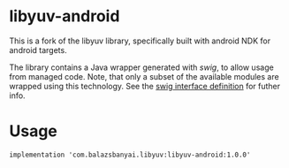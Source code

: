 libyuv-android
==============

This is a fork of the libyuv library, specifically built with android NDK for android targets. 

The library contains a Java wrapper generated with _swig_, to allow usage from managed code. Note, that only a subset of the available modules are wrapped using this technology. See the [swig interface definition](src/main/swig/libyuv.i) for futher info.

# Usage

`implementation 'com.balazsbanyai.libyuv:libyuv-android:1.0.0'`
